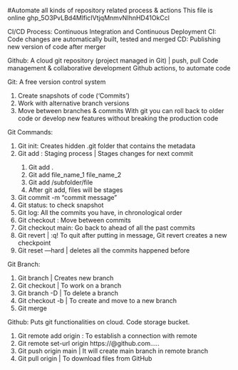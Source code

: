 #Automate all kinds of repository related process & actions
This file is online
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


CI/CD Process: Continuous Integration and Continuous Deployment
CI: Code changes are automatically built, tested and merged
CD: Publishing new version of code after merger

Github: A cloud git repository (project managed in Git) | push, pull
	      Code management & collaborative development
	      Github actions, to automate code

Git: A free version control system
1. Create snapshots of code (‘Commits’)
2. Work with alternative branch versions
3. Move between branches & commits
With git you can roll back to older code or develop new features without breaking the production code

Git Commands:
1. Git init: Creates hidden .git folder that contains the metadata 
2. Git add <files>: Staging process | Stages changes for next commit
    1. Git add .
    2. Git add file_name_1 file_name_2
    3. Git add /subfolder/file
    4. After git add, files will be stages
3. Git commit -m “commit message”
4. Git status: to check snapshot
5. Git log: All the commits you have, in chronological order
6. Git checkout <id>: Move between commits
7. Git checkout main: Go back to ahead of all the past commits
8. Git revert <id> | :q! To quit after putting in message, Git revert creates a new checkpoint
9. Git reset —hard <id> | deletes all the commits happened before

Git Branch:
1. Git branch <branch name> | Creates new branch
2. Git checkout <branch name> | To work on a branch
3. Git branch -D <branch name> | To delete a branch
4. Git checkout -b <branch name> | To create and move to a new branch
5. Git merge <branch to merge with current branch>

Github: Puts git functionalities on cloud. Code storage bucket.
1. Git remote add origin <repository url>: To establish a connection with remote
2. Git remote set-url origin https://<username>@github.com…..
3. Git push origin main | It will create main branch in remote branch
4. Git pull origin | To download files from GitHub
